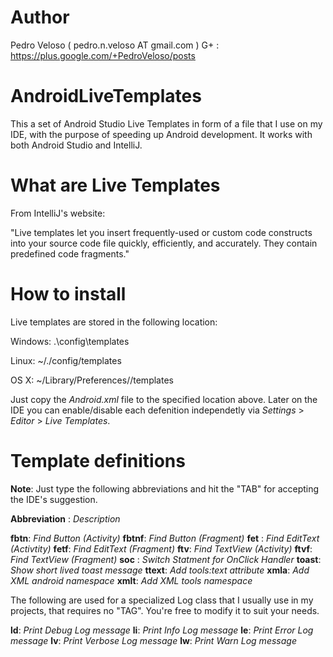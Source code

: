 # Author

Pedro Veloso
( pedro.n.veloso AT gmail.com )
G+ : https://plus.google.com/+PedroVeloso/posts

# AndroidLiveTemplates

This a set of Android Studio Live Templates in form of a file that I use on my IDE, with the purpose of speeding up Android development. It works with both Android Studio and IntelliJ.

# What are Live Templates

From IntelliJ's website:

"Live templates let you insert frequently-used or custom code constructs into your source code file quickly, efficiently, and accurately. They contain predefined code fragments."

# How to install 

Live templates are stored in the following location:


Windows: <your home directory>\.<product name><version number>\config\templates

Linux: ~/.<product name><version number>/config/templates

OS X: ~/Library/Preferences/<product name><version number>/templates


Just copy the _Android.xml_ file to the specified location above. Later on the IDE you can enable/disable each defenition independetly via _Settings_ > _Editor_ > _Live Templates_.

# Template definitions


__Note__: Just type the following abbreviations and hit the "TAB" for accepting the IDE's suggestion.


__Abbreviation__ : _Description_



__fbtn__: _Find Button (Activity)_
__fbtnf__: _Find Button (Fragment)_
__fet__ : _Find EditText (Activtity)_
__fetf__: _Find EditText (Fragment)_
__ftv__: _Find TextView (Activity)_
__ftvf__: _Find TextView (Fragment)_
__soc__ : _Switch Statment for OnClick Handler_
__toast__: _Show short lived toast message_
__ttext__: _Add tools:text attribute_
__xmla__: _Add XML android namespace_
__xmlt__: _Add XML tools namespace_


The following are used for a specialized Log class that I usually use in my projects, that requires no "TAG". You're free to modify it to suit your needs.


__ld__: _Print Debug Log message_
__li__: _Print Info Log message_
__le__: _Print Error Log message_
__lv__: _Print Verbose Log message_
__lw__: _Print Warn Log message_
